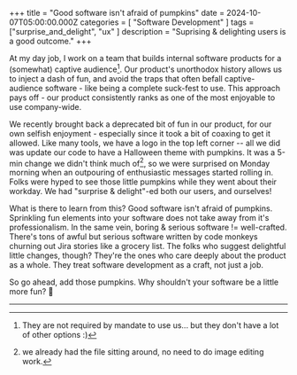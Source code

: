 +++
title = "Good software isn't afraid of pumpkins"
date = 2024-10-07T05:00:00.000Z
categories = [ "Software Development" ]
tags = ["surprise_and_delight", "ux" ]
description = "Suprising & delighting users is a good outcome."
+++

At my day job, I work on a team that builds internal software products for a (somewhat) captive audience[^1]. Our product's unorthodox history allows us to inject a dash of fun, and avoid the traps that often befall captive-audience software - like being a complete suck-fest to use. This approach pays off - our product consistently ranks as one of the most enjoyable to use company-wide.

We recently brought back a deprecated bit of fun in our product, for our own selfish enjoyment - especially since it took a bit of coaxing to get it allowed. Like many tools, we have a logo in the top left corner -- all we did was update our code to have a Halloween theme with pumpkins. It was a 5-min change we didn't think much of[^2], so we were surprised on Monday morning when an outpouring of enthusiastic messages started rolling in. Folks were hyped to see those little pumpkins while they went about their workday. We had "surprise & delight"-ed both our users, and ourselves!

What is there to learn from this? Good software isn't afraid of pumpkins. Sprinkling fun elements into your software does not take away from it's professionalism. In the same vein, boring & serious software != well-crafted. There's tons of awful but serious software written by code monkeys churning out Jira stories like a grocery list. The folks who suggest delightful little changes, though? They're the ones who care deeply about the product as a whole. They treat software development as a craft, not just a job.

So go ahead, add those pumpkins. Why shouldn't your software be a little more fun? 🎃

---

[^1]: They are not required by mandate to use us... but they don't have a lot of other options :)
[^2]: we already had the file sitting around, no need to do image editing work.
